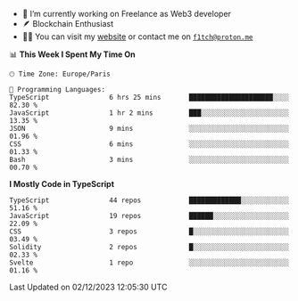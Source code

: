 - 🔭 I’m currently working on Freelance as Web3 developer
- 🪶 Blockchain Enthusiast
- 👨‍💻 You can visit my [website](https://f1tch.xyz) or contact me on [`f1tch@proton.me`](mailto:f1tch@proton.me)

<!--START_SECTION:waka-->
📊 **This Week I Spent My Time On** 

```text
🕑︎ Time Zone: Europe/Paris

💬 Programming Languages: 
TypeScript               6 hrs 25 mins       █████████████████████░░░░   82.30 % 
JavaScript               1 hr 2 mins         ███░░░░░░░░░░░░░░░░░░░░░░   13.35 % 
JSON                     9 mins              ░░░░░░░░░░░░░░░░░░░░░░░░░   01.96 % 
CSS                      6 mins              ░░░░░░░░░░░░░░░░░░░░░░░░░   01.33 % 
Bash                     3 mins              ░░░░░░░░░░░░░░░░░░░░░░░░░   00.70 % 
```

**I Mostly Code in TypeScript** 

```text
TypeScript               44 repos            █████████████░░░░░░░░░░░░   51.16 % 
JavaScript               19 repos            ██████░░░░░░░░░░░░░░░░░░░   22.09 % 
CSS                      3 repos             █░░░░░░░░░░░░░░░░░░░░░░░░   03.49 % 
Solidity                 2 repos             █░░░░░░░░░░░░░░░░░░░░░░░░   02.33 % 
Svelte                   1 repo              ░░░░░░░░░░░░░░░░░░░░░░░░░   01.16 % 
```




 Last Updated on 02/12/2023 12:05:30 UTC
<!--END_SECTION:waka-->
